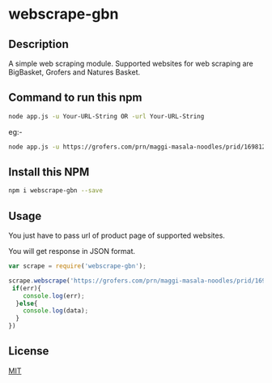 # webscrape-gbn

## Description

A simple web scraping module. Supported websites for web scraping are BigBasket, Grofers and Natures Basket. 

## Command to run this npm

```bash
node app.js -u Your-URL-String OR -url Your-URL-String
```
eg:-

```bash
node app.js -u https://grofers.com/prn/maggi-masala-noodles/prid/169812
```

## Install this NPM

```bash
npm i webscrape-gbn --save
```

## Usage

You just have to pass url of product page of supported websites. 

You will get response in JSON format.

```javascript
var scrape = require('webscrape-gbn');

scrape.webscrape('https://grofers.com/prn/maggi-masala-noodles/prid/169812',function(err,data){
 if(err){
    console.log(err);
  }else{
    console.log(data);
  }
})
```

## License
[MIT](https://choosealicense.com/licenses/mit/)
